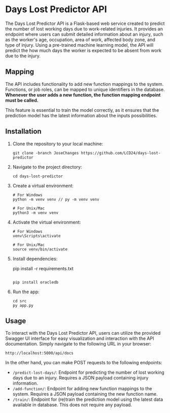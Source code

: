 # Days Lost Predictor API

The Days Lost Predictor API is a Flask-based web service created to predict the number of lost working days due to work-related injuries. It provides an endpoint where users can submit detailed information about an injury, such as the worker's age, occupation, area of work, affected body zone, and type of injury. Using a pre-trained machine learning model, the API will predict the how much days the worker is expected to be absent from work due to the injury.

## Mapping
The API includes functionality to add new function mappings to the system. Functions, or job roles, can be mapped to unique identifiers in the database. **Whenever the user adds a new function, the function mapping endpoint must be called.**

This feature is essential to train the model correctly, as it ensures that the prediction model has the latest information about the inputs possibilities.

## Installation

1. Clone the repository to your local machine:

    ```
    git clone -branch JoseChanges https://github.com/LCD24/days-lost-predictor
    ```

2. Navigate to the project directory:

    ```
    cd days-lost-predictor
    ```

3. Create a virtual environment:

    ```
    # For Windows
    python -m venv venv // py -m venv venv

    # For Unix/Mac
    python3 -m venv venv
    ```

4. Activate the virtual environment:

    ```
    # For Windows
    venv\Scripts\activate

    # For Unix/Mac
    source venv/bin/activate
    ```

5. Install dependencies:

    pip install -r requirements.txt
    ```
   
    pip install oracledb
    ```

6. Run the app:

    ```
    cd src
    py app.py
    ```

## Usage

To interact with the Days Lost Predictor API, users can utilize the provided Swagger UI interface for easy visualization and interaction with the API documentation. Simply navigate to the following URL in your browser:

```
http://localhost:5000/api/docs
```

In the other hand, you can make POST requests to the following endpoints:

- `/predict-lost-days/`: Endpoint for predicting the number of lost working days due to an injury. Requires a JSON payload containing injury information.
- `/add-function/`: Endpoint for adding new function mappings to the system. Requires a JSON payload containing the new function name.
- `/train/`: Endpoint for (re)train the prediction model using the latest data available in database. This does not require any payload.